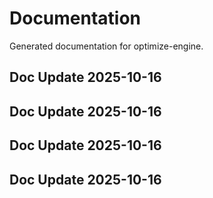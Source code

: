 # Documentation

Generated documentation for optimize-engine.

## Doc Update 2025-10-16

## Doc Update 2025-10-16

## Doc Update 2025-10-16

## Doc Update 2025-10-16
